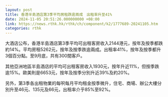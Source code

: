 ```yaml
---
layout: post
title: 香港半島酒店第3季平均房租跌逾兩成　出租率升至41%
date: 2024-11-05 20:51:26.000000000 +08:00
link: https://news.rthk.hk/rthk/ch/component/k2/1777689-20241105.htm
categories: rthk
---
```


大酒店公布，香港半島酒店第3季平均可出租客房收入2144港元，按年及按季都跌約14%。平均房租5262元，按年及按季跌逾兩成。出租率41%，按年及按季都升3個百分點。至9月底，共有300間客戶。

其他亞洲地區半島酒店的平均可出租客房收入1930元，按年升近11%，但按季跌逾15%。歐美則是6653元，按年及按季分別升近39%及約20%。

另外，第3季各出租物業的每呎每月平均租金按季微升，住宅、商場、辦公大樓分別升至46元、135元及66元，出租率介乎85%至92%。
